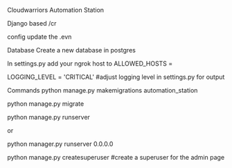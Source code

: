 Cloudwarriors Automation Station 

Django based
/cr

config
update the .evn


Database
Create a new database in postgres



In settings.py
add your ngrok host to ALLOWED_HOSTS = 

LOGGING_LEVEL = 'CRITICAL' #adjust logging level in settings.py for output



Commands
python manage.py makemigrations automation_station

python manage.py migrate

python manage.py runserver

or

python manager.py runserver 0.0.0.0

python manage.py createsuperuser #create a superuser for the admin page


